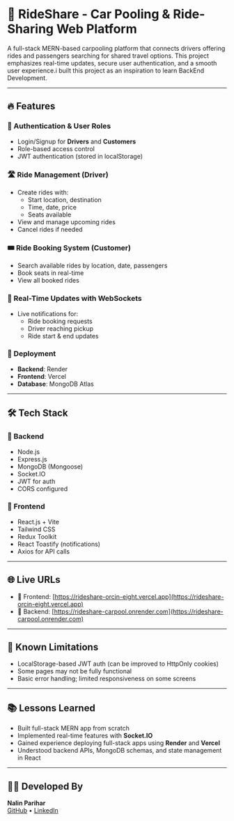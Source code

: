 # 🚗 RideShare - Car Pooling & Ride-Sharing Web Platform

A full-stack MERN-based carpooling platform that connects drivers offering rides and passengers searching for shared travel options. This project emphasizes real-time updates, secure user authentication, and a smooth user experience.i built this project as an inspiration to learn BackEnd Development.

---

## 🔥 Features

### 👥 Authentication & User Roles
- Login/Signup for **Drivers** and **Customers**
- Role-based access control
- JWT authentication (stored in localStorage)

### 🛣 Ride Management (Driver)
- Create rides with:
  - Start location, destination
  - Time, date, price
  - Seats available
- View and manage upcoming rides
- Cancel rides if needed

### 🎟 Ride Booking System (Customer)
- Search available rides by location, date, passengers
- Book seats in real-time
- View all booked rides

### 🔄 Real-Time Updates with WebSockets
- Live notifications for:
  - Ride booking requests
  - Driver reaching pickup
  - Ride start & end updates

### 🚀 Deployment
- **Backend**: Render  
- **Frontend**: Vercel  
- **Database**: MongoDB Atlas  

---

## 🛠 Tech Stack

### 🧠 Backend
- Node.js
- Express.js
- MongoDB (Mongoose)
- Socket.IO
- JWT for auth
- CORS configured

### 🎨 Frontend
- React.js + Vite
- Tailwind CSS
- Redux Toolkit
- React Toastify (notifications)
- Axios for API calls

---

## 🌐 Live URLs

- 🔗 Frontend: [https://rideshare-orcin-eight.vercel.app](https://rideshare-orcin-eight.vercel.app)
- 🔗 Backend: [https://rideshare-carpool.onrender.com](https://rideshare-carpool.onrender.com)

---

## 🚧 Known Limitations

- LocalStorage-based JWT auth (can be improved to HttpOnly cookies)
- Some pages may not be fully functional
- Basic error handling; limited responsiveness on some screens

---

## 📚 Lessons Learned

- Built full-stack MERN app from scratch
- Implemented real-time features with **Socket.IO**
- Gained experience deploying full-stack apps using **Render** and **Vercel**
- Understood backend APIs, MongoDB schemas, and state management in React

---

## 🧑‍💻 Developed By

**Nalin Parihar**  
[GitHub](https://github.com/Nalin7parihar) • [LinkedIn](https://www.linkedin.com/in/nalin-parihar-4905312b6/)
